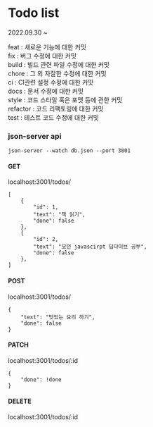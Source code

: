 # Todo list
2022.09.30 ~


feat : 새로운 기능에 대한 커밋<br>
fix : 버그 수정에 대한 커밋<br>
build : 빌드 관련 파일 수정에 대한 커밋<br>
chore : 그 외 자잘한 수정에 대한 커밋<br>
ci : CI관련 설정 수정에 대한 커밋<br>
docs : 문서 수정에 대한 커밋<br>
style : 코드 스타일 혹은 포맷 등에 관한 커밋<br>
refactor : 코드 리팩토링에 대한 커밋<br>
test : 테스트 코드 수정에 대한 커밋<br>

### json-server api 
<code>json-server --watch db.json --port 3001</code>
#### GET
localhost:3001/todos/

```
[
    {
        "id": 1,
        "text": "책 읽기",
        "done": false
    },
    {
        "id": 2,
        "text": "모던 javascirpt 딥다이브 공부",
        "done": false
    },
]
```

#### POST
localhost:3001/todos/
```
{
    "text": "맛있는 요리 하기",
    "done": false
}
```

#### PATCH
localhost:3001/todos/:id
```
{
    "done": !done
}
```

#### DELETE
localhost:3001/todos/:id


